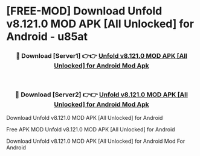 # [FREE-MOD] Download Unfold v8.121.0 MOD APK [All Unlocked] for Android - u85at


<div align="center">
<h3>🔴 Download [Server1] 👉👉 <a href="https://apk-comot.site?title=Unfold_v8.121.0_MOD_APK_[All_Unlocked]_for_Android">Unfold v8.121.0 MOD APK [All Unlocked] for Android Mod Apk</a></h3><br>

<h3>🔴 Download [Server2] 👉👉 <a href="https://apk-comot.site?title=Unfold_v8.121.0_MOD_APK_[All_Unlocked]_for_Android">Unfold v8.121.0 MOD APK [All Unlocked] for Android Mod Apk</a></h3>
</div>



Download Unfold v8.121.0 MOD APK [All Unlocked] for Android 

Free APK MOD Unfold v8.121.0 MOD APK [All Unlocked] for Android 

Download Unfold v8.121.0 MOD APK [All Unlocked] for Android Mod For Android
